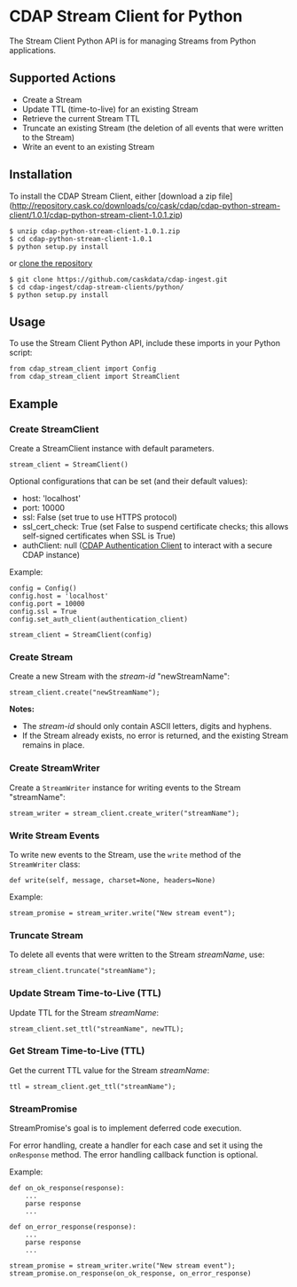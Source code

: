 # CDAP Stream Client for Python

The Stream Client Python API is for managing Streams from Python applications.

## Supported Actions

- Create a Stream
- Update TTL (time-to-live) for an existing Stream
- Retrieve the current Stream TTL
- Truncate an existing Stream (the deletion of all events that were written to the Stream)
- Write an event to an existing Stream


## Installation
To install the CDAP Stream Client, either [download a zip file]
(http://repository.cask.co/downloads/co/cask/cdap/cdap-python-stream-client/1.0.1/cdap-python-stream-client-1.0.1.zip)

    $ unzip cdap-python-stream-client-1.0.1.zip
    $ cd cdap-python-stream-client-1.0.1
    $ python setup.py install

or [clone the repository](https://github.com/caskdata/cdap-ingest)

    $ git clone https://github.com/caskdata/cdap-ingest.git
    $ cd cdap-ingest/cdap-stream-clients/python/
    $ python setup.py install


## Usage

To use the Stream Client Python API, include these imports in your Python script:

    from cdap_stream_client import Config
    from cdap_stream_client import StreamClient


## Example

### Create StreamClient

Create a StreamClient instance with default parameters.

    stream_client = StreamClient()

Optional configurations that can be set (and their default values):

- host: 'localhost'
- port: 10000
- ssl: False (set true to use HTTPS protocol)
- ssl_cert_check: True (set False to suspend certificate checks; this allows self-signed certificates when SSL is True)
- authClient: null ([CDAP Authentication Client](https://github.com/caskdata/cdap-clients/tree/develop/cdap-authentication-clients/python)
  to interact with a secure CDAP instance)

Example:

    config = Config()
    config.host = 'localhost'
    config.port = 10000
    config.ssl = True
    config.set_auth_client(authentication_client)

    stream_client = StreamClient(config)


### Create Stream

Create a new Stream with the *stream-id* "newStreamName":

    stream_client.create("newStreamName");

**Notes:**

- The *stream-id* should only contain ASCII letters, digits and hyphens.
- If the Stream already exists, no error is returned, and the existing Stream remains in place.

### Create StreamWriter

Create a ```StreamWriter``` instance for writing events to the Stream "streamName":

    stream_writer = stream_client.create_writer("streamName");

### Write Stream Events
To write new events to the Stream, use the ```write``` method of the ```StreamWriter``` class:

    def write(self, message, charset=None, headers=None)

Example:

    stream_promise = stream_writer.write("New stream event");

### Truncate Stream

To delete all events that were written to the Stream *streamName*, use:

    stream_client.truncate("streamName");

### Update Stream Time-to-Live (TTL)

Update TTL for the Stream *streamName*:

    stream_client.set_ttl("streamName", newTTL);

### Get Stream Time-to-Live (TTL)

Get the current TTL value for the Stream *streamName*:

    ttl = stream_client.get_ttl("streamName");

### StreamPromise

StreamPromise's goal is to implement deferred code execution.

For error handling, create a handler for each case and set it using the ```onResponse``` method. The error handling callback function is optional.

Example:

    def on_ok_response(response):
        ...
        parse response
        ...

    def on_error_response(response):
        ...
        parse response
        ...

    stream_promise = stream_writer.write("New stream event");
    stream_promise.on_response(on_ok_response, on_error_response)
